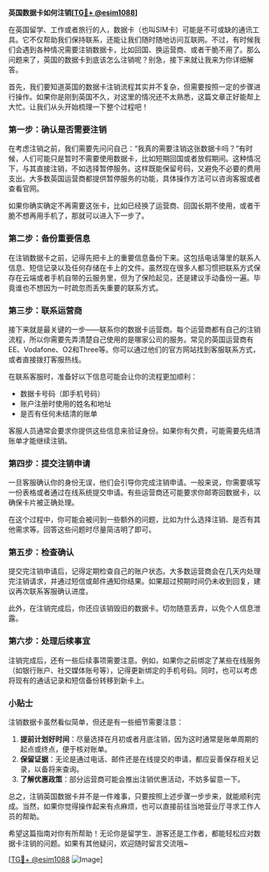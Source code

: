 **英国数据卡如何注销[[TG💪+ @esim1088](https://t.me/s/esim1088)]**

在英国留学、工作或者旅行的人，数据卡（也叫SIM卡）可能是不可或缺的通讯工具。它不仅帮助我们保持联系，还能让我们随时随地访问互联网。不过，有时候我们会遇到各种情况需要注销数据卡，比如回国、换运营商、或者干脆不用了。那么问题来了，英国的数据卡到底该怎么注销呢？别急，接下来就让我来为你详细解答。

首先，我们要知道英国的数据卡注销流程其实并不复杂，但需要按照一定的步骤进行操作。如果你是刚到英国不久，对这里的情况还不太熟悉，这篇文章正好能帮上大忙。让我们从头开始梳理一下整个过程吧！

### **第一步：确认是否需要注销**
在考虑注销之前，我们需要先问问自己：“我真的需要注销这张数据卡吗？”有时候，人们可能只是暂时不需要使用数据卡，比如短期回国或者放假期间。这种情况下，与其直接注销，不如选择暂停服务。这样既能保留号码，又避免不必要的费用支出。大多数英国运营商都提供暂停服务的功能，具体操作方法可以咨询客服或者查看官网。

如果你确实确定不再需要这张卡，比如已经换了运营商、回国长期不使用，或者干脆不想再用手机了，那就可以进入下一步了。

### **第二步：备份重要信息**
在注销数据卡之前，记得先把卡上的重要信息备份下来。这包括电话簿里的联系人信息、短信记录以及任何存储在卡上的文件。虽然现在很多人都习惯把联系方式保存在云端或者手机自带的云服务里，但为了保险起见，还是建议手动备份一遍。毕竟谁也不想因为一时疏忽而丢失重要的联系方式。

### **第三步：联系运营商**
接下来就是最关键的一步——联系你的数据卡运营商。每个运营商都有自己的注销流程，所以你需要先弄清楚自己使用的是哪家公司的服务。常见的英国运营商有EE、Vodafone、O2和Three等。你可以通过他们的官方网站找到客服联系方式，或者直接拨打客服热线。

在联系客服时，准备好以下信息可能会让你的流程更加顺利：
- 数据卡号码（即手机号码）
- 账户注册时使用的姓名和地址
- 是否有任何未结清的账单

客服人员通常会要求你提供这些信息来验证身份。如果你有欠费，可能需要先结清账单才能继续注销。

### **第四步：提交注销申请**
一旦客服确认你的身份无误，他们会引导你完成注销申请。一般来说，你需要填写一份表格或者通过在线系统提交申请。有些运营商还可能要求你邮寄回数据卡，以确保卡片被正确处理。

在这个过程中，你可能会被问到一些额外的问题，比如为什么选择注销、是否有其他需求等。回答这些问题时尽量简洁明了即可。

### **第五步：检查确认**
提交完注销申请后，记得定期检查自己的账户状态。大多数运营商会在几天内处理完注销请求，并通过短信或邮件通知你结果。如果超过预期时间仍未收到回复，建议再次联系客服确认进度。

此外，在注销完成后，你还应该销毁旧的数据卡。切勿随意丢弃，以免个人信息泄露。

### **第六步：处理后续事宜**
注销完成后，还有一些后续事项需要注意。例如，如果你之前绑定了某些在线服务（如银行账户、社交媒体账号等），记得更新绑定的手机号码。同时，也可以考虑将现有的通话记录和短信备份转移到新卡上。

### **小贴士**
注销数据卡虽然看似简单，但还是有一些细节需要注意：
1. **提前计划好时间**：尽量选择在月初或者月底注销，因为这时通常是账单周期的起点或终点，便于核对账单。
2. **保留证据**：无论是通过电话、邮件还是在线提交的申请，都应妥善保存相关记录，以备将来查询。
3. **了解优惠政策**：部分运营商可能会推出注销优惠活动，不妨多留意一下。

总之，注销英国数据卡并不是一件难事，只要按照上述步骤一步步来，就能顺利完成。当然，如果你觉得操作起来有点麻烦，也可以直接前往当地营业厅寻求工作人员的帮助。

希望这篇指南对你有所帮助！无论你是留学生、游客还是工作者，都能轻松应对数据卡注销的问题。如果有其他疑问，欢迎随时留言交流哦~ 

[[TG💪+ @esim1088](https://t.me/s/esim1088) ![Image](https://i.postimg.cc/4NQfJmqS/Snipaste-2025-05-13-00-14-12.png)]